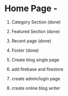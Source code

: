 # Home Page -

1. Category Section (done)
2. Featured Section (done)
3. Recent page (done)
4. Footer (done)

5. Create blog single page
6. add firebase and firestore
7. create admin/login page
8. create online blog writer
